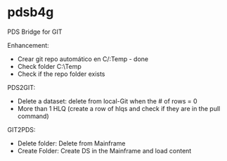 # pdsb4g
PDS Bridge for GIT

Enhancement:
- Crear git repo automático en C/:Temp - done
- Check folder C:\Temp
- Check if the repo folder exists

PDS2GIT: 
- Delete a dataset: delete from local-Git when the # of rows = 0
- More than 1 HLQ (create a row of hlqs and check if they are in the pull command)

GIT2PDS:
- Delete folder: Delete from Mainframe
- Create Folder: Create DS in the Mainframe and load content